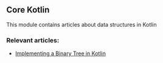 ## Core Kotlin

This module contains articles about data structures in Kotlin

### Relevant articles:
- [Implementing a Binary Tree in Kotlin](https://www.baeldung.com/kotlin/binary-tree)
